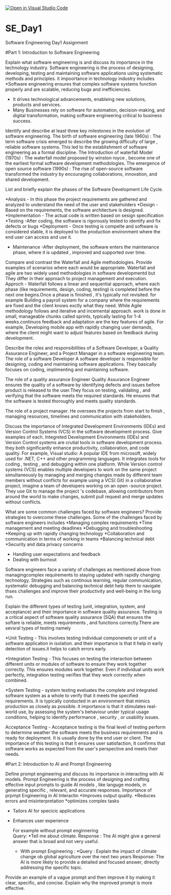 [![Open in Visual Studio Code](https://classroom.github.com/assets/open-in-vscode-2e0aaae1b6195c2367325f4f02e2d04e9abb55f0b24a779b69b11b9e10269abc.svg)](https://classroom.github.com/online_ide?assignment_repo_id=15567273&assignment_repo_type=AssignmentRepo)
# SE_Day1
Software Engineering Day1 Assignment




#Part 1: Introduction to Software Engineering

Explain what software engineering is and discuss its importance in the technology industry.
Software engineering is the process of designing, developing, testing and maintaining software applications using systematic methods and principles.
it impoortance in technology industry includes
*Software engineering ensures that complex software systems function properly and are scalable, reducing bugs and inefficiencies.
* It drives technological advancements, enableing new solutions, products and services.
* Many Businesses rely on software for automation, decision-making, and digital transformation, making software engineering critical to business success.



Identify and describe at least three key milestones in the evolution of software engineering.
The birth of software engineering (late 1960s) : The term software crisis emerged to describe the growing difficulty of large , reliable software systems. This led to the establishment of software engineering as a formal discipline.
The Introduction of waterfall Model (1970s) : The waterfall model proposed by winston royce , become one of the earliest formal software development methodologies.
The emergence of open source software (1990s) : The rise of open-source software transformed the industry by encouraging collaborations, innovation, and shared development.



List and briefly explain the phases of the Software Development Life Cycle.

*Analysis - In this phase the project requirements are gathered and analyzed to understand the need of the user and stakeholders
*Design - Based on the requirements, the software architecture is designed.
*Implementation - The actual code is written based on sesign specification
*Testing -After coding, the software is rigorously tested to identify and fix defects or bugs
*Deployment - Once testing is compelte and software is considered stable, it is deployed to the production environment where the end user can access and use it.
* Maintenance -After deployment, the software enters the maintenance phase, where it is updated , improved and supported over time.


Compare and contrast the Waterfall and Agile methodologies. Provide examples of scenarios where each would be appropriate.
Waterfall and agile are two widely used methodologies in software developmentd but They differ in their approach to project management and execution.
Approch - Waterfall follows a linear and sequential approach, where each phase (like requirements, design, coding, testing) is completed before the next one begins.Once a phase is finished , it's typically not revisited. for example Building a payroll system for a company where the requirements are fixed and the client knows exctly what they need.
While Agile methodology follows and iterative and incemental approach. work is done in small, manageable chunks called sprints, typically lasting for 1-4 weeks.continuos feedback and adaptation are the key features of agile. For example, Developing mobile app with rapidly changing user demands, where the client might want to adjust features based on feedback during development.

Describe the roles and responsibilities of a Software Developer, a Quality Assurance Engineer, and a Project Manager in a software engineering team.
The role of a software Developer 
 A software developer is responsible for designing, coding and maintaining software applications. They basically focuses on coding, implimenting and maintaining software.
 
 The role of a quality assurance Engineer
 Quality Assurance Engineer ensures the quality of a software by identifying defects and issues before product is released to the user.They focus on testing, validating , and verifying that the software  meets the required standards. He ensures that the software is tested thoroughly and meets quality standards.

 The role of a project manager.
 He oversees the projects from start to finish , managing resources, timelines and communication with stakeholders.



Discuss the importance of Integrated Development Environments (IDEs) and Version Control Systems (VCS) in the software development process. Give examples of each.
Integreted Development Environments (IDEs) and Version Control systems are crutial tools in software development process. they both significantly enhance productivity, collaboration, and code quality. For example, Visual studio: A popular IDE from microsoft, widely used for .NET, C++ and other programming languages. It integrates tools for coding , testing , and debugging within one platform.
While Version control systems (VCS) enables multiple developers to work on the same project simultaneously by managing and merging changes made by different team members without conflicts for example using a VCS( Git) in a collaborative project, imagine a team of developers working on an open -source project. They use Git to manage the project 's codebase, allowing contributors from around the world to make changes, submit pull request and merge updates without conflicts.


What are some common challenges faced by software engineers? Provide strategies to overcome these challenges. 
Some of the challenges faced by software engineers includes
*Managing complex requirements
*Time management and meeting deadlines
*Debugging and troubleshooting
*Keeping up with rapidly changing technology
*Collaboration and communication in terms of working in teams
*Balancing technical debt
*Security and data privacy concerns
* Handling user expectations and feedback
* Dealing with burnout
  
 Software engineers face a variety of challenges as mentioned above from managingcomplex requirements to staying updated with rapidly changing technology. Strategies such as continous learning, regular communication, systematic debugging and balancing technical debt help them to navigate thses challenges and improve their productivity and well-being in the long run.

  


Explain the different types of testing (unit, integration, system, and acceptance) and their importance in software quality assurance.
Testing is a critical aspect of software quality assurance (SQA) that ensures the softare is reliable, meets requirements , and functions correctly.There are sevsral types of testing namely

*Unit Testing - This involves testing individual componenets or unit of a software application in isolation. and their importance is that it help in early detection of issues.it helps to catch errors early.

*Integration Testing -  This focuses on testing the interaction between different units or modules of software to ensure they work together correctly. This ensures modules work together. Even if individual units work perfectly, integration testing verifies that they work correctly when combined.

*System Testing - system testing eveluates the complete and integrated software system as a whole to  verify that it meets the specified requirements. It is typically conducted in an environment that mimics production as closely as possible. it importance is that it stimulates real-world use, by assessing the system's behaviour under typical usage conditions, helping to identify performance , security , or usability issues.

Acceptance Testing - Acceptance testing is the final level of testing perform to determine weather the software meets the business requirements and is ready for deployment. It is usually done by the end user or client. The importance of this testing is that it ensures user satisfaction, It confirms that software works as expected from the user's perspective and meets their needs.


#Part 2: Introduction to AI and Prompt Engineering


Define prompt engineering and discuss its importance in interacting with AI models.
Prompt Engineering is the process of designing and crafting effective input prompts to guide AI models , like languge models, in generating specific , relevant, and accurate responses.
Importance of prpmpt Engineering in AI Interactin
*Improves output quality.
*Reduces errors and misinterpretation
*optimizes complex tasks
* Tailors AI for specicic applications
* Enhances user experience
  
  For example without prompt enginnering  
  Query: *Tell me about climate.
  Response :  The AI might  give a general answer that is broad and not very useful.
  * With prompt Engineering :
    *Query : Explain the impact of climate change ob global agriculture over the next two years
    Response: The AI is more likely to provide a detailed and focused answer, directly addressing the specific topic.







Provide an example of a vague prompt and then improve it by making it clear, specific, and concise. Explain why the improved prompt is more effective.
